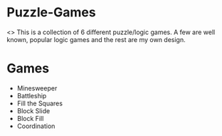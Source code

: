 # Puzzle-Games
<> This is a collection of 6 different puzzle/logic games. A few are well known, popular logic games and the rest are my own design. 
# Games
- Minesweeper
- Battleship
- Fill the Squares
- Block Slide
- Block Fill
- Coordination

